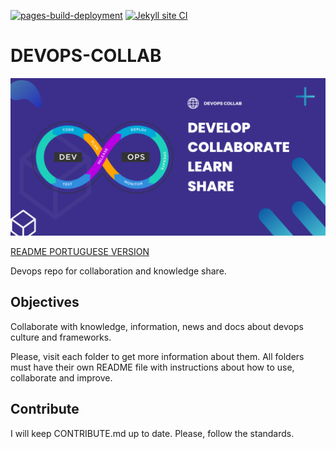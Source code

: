 [![pages-build-deployment](https://github.com/natan-dias/devops-collab/actions/workflows/pages/pages-build-deployment/badge.svg)](https://github.com/natan-dias/devops-collab/actions/workflows/pages/pages-build-deployment) [![Jekyll site CI](https://github.com/natan-dias/devops-collab/actions/workflows/jekyll-docker.yml/badge.svg)](https://github.com/natan-dias/devops-collab/actions/workflows/jekyll-docker.yml)

# DEVOPS-COLLAB

![banner](/DEVOPS-COLLAB.png)

[README PORTUGUESE VERSION](/README_PT.md)

Devops repo for collaboration and knowledge share.

## Objectives

Collaborate with knowledge, information, news and docs about devops culture and frameworks.

Please, visit each folder to get more information about them. All folders must have their own README file with instructions about how to use, collaborate and improve.

## Contribute

I will keep CONTRIBUTE.md up to date. Please, follow the standards.
